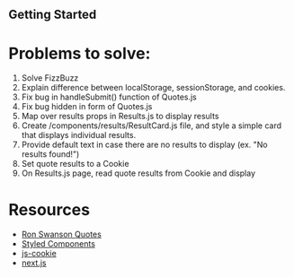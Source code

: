 ## Getting Started

# Problems to solve:
1. Solve FizzBuzz
2. Explain difference between localStorage, sessionStorage, and cookies.
3. Fix bug in handleSubmit() function of Quotes.js
4. Fix bug hidden in form of Quotes.js
5. Map over results props in Results.js to display results
6. Create /components/results/ResultCard.js file, and style a simple card that displays individual results.
7. Provide default text in case there are no results to display (ex. "No results found!")
8. Set quote results to a Cookie
9. On Results.js page, read quote results from Cookie and display

# Resources
- [Ron Swanson Quotes](https://github.com/jamesseanwright/ron-swanson-quotes#ron-swanson-quotes-api)
- [Styled Components](https://styled-components.com/docs)
- [js-cookie](https://github.com/js-cookie/js-cookie)
- [next.js](https://nextjs.org/docs/getting-started)
